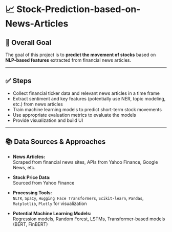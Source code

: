 # 📈 Stock-Prediction-based-on-News-Articles

## 🧠 Overall Goal

The goal of this project is to **predict the movement of stocks** based on **NLP-based features** extracted from financial news articles.

---

## ✅ Steps

- Collect financial ticker data and relevant news articles in a time frame  
- Extract sentiment and key features (potentially use NER, topic modeling, etc.) from news articles  
- Train machine learning models to predict short-term stock movements  
- Use appropriate evaluation metrics to evaluate the models  
- Provide visualization and build UI  

---

## 📚 Data Sources & Approaches

- **News Articles:**  
  Scraped from financial news sites, APIs from Yahoo Finance, Google News, etc.

- **Stock Price Data:**  
  Sourced from Yahoo Finance

- **Processing Tools:**  
  `NLTK`, `SpaCy`, `Hugging Face Transformers`, `Scikit-learn`, `Pandas`,  
  `Matplotlib`, `Plotly` for visualization

- **Potential Machine Learning Models:**  
  Regression models, Random Forest, LSTMs, Transformer-based models (BERT, FinBERT)
